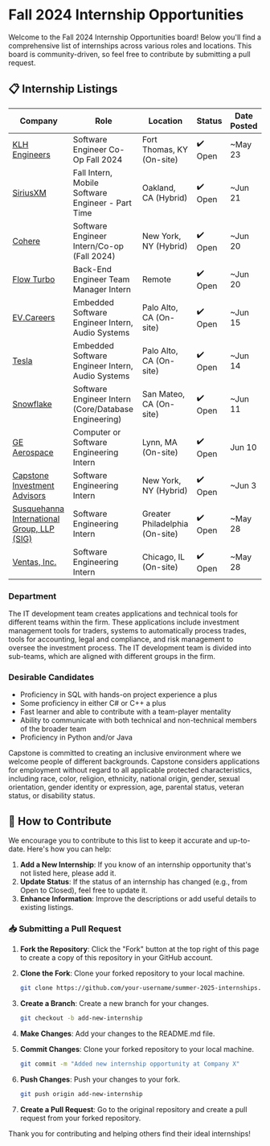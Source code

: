 # Fall 2024 Internship Opportunities

Welcome to the Fall 2024 Internship Opportunities board! Below you'll find a comprehensive list of internships across various roles and locations. This board is community-driven, so feel free to contribute by submitting a pull request.

## 📋 Internship Listings

| Company | Role | Location | Status | Date Posted |
|---------|------|----------|--------|-------------|
| [KLH Engineers](https://www.linkedin.com/jobs/view/3930925581) | Software Engineer Co-Op Fall 2024 | Fort Thomas, KY (On-site) | ✔️ Open | ~May 23 |
| [SiriusXM](https://www.linkedin.com/jobs/view/3955077171) | Fall Intern, Mobile Software Engineer - Part Time | Oakland, CA (Hybrid) | ✔️ Open | ~Jun 21 |
| [Cohere](https://www.linkedin.com/jobs/view/3954878643) | Software Engineer Intern/Co-op (Fall 2024) | New York, NY (Hybrid) | ✔️ Open | ~Jun 20 |
| [Flow Turbo](https://flowai.tech/back-end-engineer-team-manager-description) | Back-End Engineer Team Manager Intern | Remote | ✔️ Open | ~Jun 20 |
| [EV.Careers](https://www.linkedin.com/jobs/view/3949571694) | Embedded Software Engineer Intern, Audio Systems | Palo Alto, CA (On-site) | ✔️ Open | ~Jun 15 |
| [Tesla](https://www.linkedin.com/jobs/view/3950983460) | Embedded Software Engineer Intern, Audio Systems | Palo Alto, CA (On-site) | ✔️ Open | ~Jun 14 |
| [Snowflake](https://www.linkedin.com/jobs/view/3947909480) | Software Engineer Intern (Core/Database Engineering) | San Mateo, CA (On-site) | ✔️ Open | ~Jun 11 |
| [GE Aerospace](https://www.linkedin.com/jobs/view/3947189806) | Computer or Software Engineering Intern | Lynn, MA (On-site) | ✔️ Open | Jun 10|
| [Capstone Investment Advisors](https://www.linkedin.com/jobs/view/3935094651) | Software Engineering Intern | New York, NY (Hybrid) | ✔️ Open | ~Jun 3 |
| [Susquehanna International Group, LLP (SIG)](https://www.linkedin.com/jobs/view/3935094651) | Software Engineering Intern | Greater Philadelphia (On-site) | ✔️ Open | ~May 28 |
| [Ventas, Inc.](https://www.linkedin.com/jobs/view/3933764183) | Software Engineering Intern | Chicago, IL (On-site) | ✔️ Open | ~May 28 |



### Department
The IT development team creates applications and technical tools for different teams within the firm. These applications include investment management tools for traders, systems to automatically process trades, tools for accounting, legal and compliance, and risk management to oversee the investment process. The IT development team is divided into sub-teams, which are aligned with different groups in the firm.

### Desirable Candidates
- Proficiency in SQL with hands-on project experience a plus
- Some proficiency in either C# or C++ a plus
- Fast learner and able to contribute with a team-player mentality
- Ability to communicate with both technical and non-technical members of the broader team
- Proficiency in Python and/or Java

Capstone is committed to creating an inclusive environment where we welcome people of different backgrounds. Capstone considers applications for employment without regard to all applicable protected characteristics, including race, color, religion, ethnicity, national origin, gender, sexual orientation, gender identity or expression, age, parental status, veteran status, or disability status.

## 📜 How to Contribute

We encourage you to contribute to this list to keep it accurate and up-to-date. Here's how you can help:

1. **Add a New Internship**: If you know of an internship opportunity that's not listed here, please add it.
2. **Update Status**: If the status of an internship has changed (e.g., from Open to Closed), feel free to update it.
3. **Enhance Information**: Improve the descriptions or add useful details to existing listings.

### 📥 Submitting a Pull Request

1. **Fork the Repository**: Click the "Fork" button at the top right of this page to create a copy of this repository in your GitHub account.
2. **Clone the Fork**: Clone your forked repository to your local machine.
   ```bash
   git clone https://github.com/your-username/summer-2025-internships.git
   ```
3. **Create a Branch**: Create a new branch for your changes.
   ```bash
   git checkout -b add-new-internship
   ```
4. **Make Changes**: Add your changes to the README.md file.

5. **Commit Changes**: Clone your forked repository to your local machine.
   ```bash
   git commit -m "Added new internship opportunity at Company X"
   ```
6. **Push Changes**: Push your changes to your fork.
   ```bash
   git push origin add-new-internship
   ```
7. **Create a Pull Request**: Go to the original repository and create a pull request from your forked repository.


Thank you for contributing and helping others find their ideal internships!


